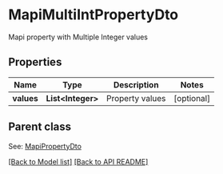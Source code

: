 # MapiMultiIntPropertyDto

Mapi property with Multiple Integer values             

## Properties
Name | Type | Description | Notes
------------ | ------------- | ------------- | -------------
**values** | **List&lt;Integer&gt;** | Property values              |  [optional]

## Parent class

See: [MapiPropertyDto](MapiPropertyDto.md)



[[Back to Model list]](Models.md) [[Back to API README]](README.md)
